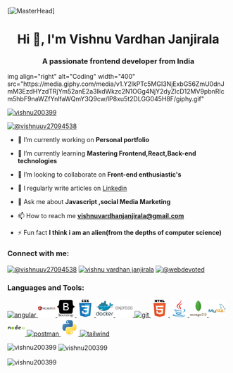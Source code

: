 [![MasterHead](https://so-development.org/wp-content/uploads/2021/11/full-stack-development.gif)]
<h1 align="center">Hi 👋, I'm Vishnu Vardhan Janjirala</h1>
<h3 align="center">A passionate frontend developer from India</h3>
img align="right" alt="Coding" width="400" src="https://media.giphy.com/media/v1.Y2lkPTc5MGI3NjExbG56ZmU0dnJmM3EzdHYzdTRjYm52anE2a3lkdWkzc2N1OGg4NjY2dyZlcD12MV9pbnRlcm5hbF9naWZfYnlfaWQmY3Q9cw/lP8xu5t2DLGG045H8F/giphy.gif"

<p align="left"> <a href="https://github.com/ryo-ma/github-profile-trophy"><img src="https://github-profile-trophy.vercel.app/?username=vishnu200399" alt="vishnu200399" /></a> </p>

<p align="left"> <a href="https://twitter.com/@vishnuuv27094538" target="blank"><img src="https://img.shields.io/twitter/follow/@vishnuuv27094538?logo=twitter&style=for-the-badge" alt="@vishnuuv27094538" /></a> </p>

- 🔭 I’m currently working on **Personal portfolio**

- 🌱 I’m currently learning **Mastering Frontend,React,Back-end technologies**

- 👯 I’m looking to collaborate on **Front-end enthusiastic's**

- 📝 I regularly write articles on [Linkedin](Linkedin)

- 💬 Ask me about **Javascript ,social Media Marketing**

- 📫 How to reach me **vishnuvardhanjanjirala@gmail.com**

- ⚡ Fun fact **I think i am an alien(from the depths of computer science)**

<h3 align="left">Connect with me:</h3>
<p align="left">
<a href="https://twitter.com/@vishnuuv27094538" target="blank"><img align="center" src="https://raw.githubusercontent.com/rahuldkjain/github-profile-readme-generator/master/src/images/icons/Social/twitter.svg" alt="@vishnuuv27094538" height="30" width="40" /></a>
<a href="https://linkedin.com/in/vishnu vardhan janjirala" target="blank"><img align="center" src="https://raw.githubusercontent.com/rahuldkjain/github-profile-readme-generator/master/src/images/icons/Social/linked-in-alt.svg" alt="vishnu vardhan janjirala" height="30" width="40" /></a>
<a href="https://instagram.com/@webdevoted" target="blank"><img align="center" src="https://raw.githubusercontent.com/rahuldkjain/github-profile-readme-generator/master/src/images/icons/Social/instagram.svg" alt="@webdevoted" height="30" width="40" /></a>
</p>

<h3 align="left">Languages and Tools:</h3>
<p align="left"> <a href="https://angular.io" target="_blank" rel="noreferrer"> <img src="https://angular.io/assets/images/logos/angular/angular.svg" alt="angular" width="40" height="40"/> </a> <a href="https://angular.io" target="_blank" rel="noreferrer"> <img src="https://raw.githubusercontent.com/devicons/devicon/master/icons/angularjs/angularjs-original-wordmark.svg" alt="angularjs" width="40" height="40"/> </a> <a href="https://getbootstrap.com" target="_blank" rel="noreferrer"> <img src="https://raw.githubusercontent.com/devicons/devicon/master/icons/bootstrap/bootstrap-plain-wordmark.svg" alt="bootstrap" width="40" height="40"/> </a> <a href="https://www.w3schools.com/css/" target="_blank" rel="noreferrer"> <img src="https://raw.githubusercontent.com/devicons/devicon/master/icons/css3/css3-original-wordmark.svg" alt="css3" width="40" height="40"/> </a> <a href="https://www.docker.com/" target="_blank" rel="noreferrer"> <img src="https://raw.githubusercontent.com/devicons/devicon/master/icons/docker/docker-original-wordmark.svg" alt="docker" width="40" height="40"/> </a> <a href="https://expressjs.com" target="_blank" rel="noreferrer"> <img src="https://raw.githubusercontent.com/devicons/devicon/master/icons/express/express-original-wordmark.svg" alt="express" width="40" height="40"/> </a> <a href="https://git-scm.com/" target="_blank" rel="noreferrer"> <img src="https://www.vectorlogo.zone/logos/git-scm/git-scm-icon.svg" alt="git" width="40" height="40"/> </a> <a href="https://www.w3.org/html/" target="_blank" rel="noreferrer"> <img src="https://raw.githubusercontent.com/devicons/devicon/master/icons/html5/html5-original-wordmark.svg" alt="html5" width="40" height="40"/> </a> <a href="https://www.java.com" target="_blank" rel="noreferrer"> <img src="https://raw.githubusercontent.com/devicons/devicon/master/icons/java/java-original.svg" alt="java" width="40" height="40"/> </a> <a href="https://www.mongodb.com/" target="_blank" rel="noreferrer"> <img src="https://raw.githubusercontent.com/devicons/devicon/master/icons/mongodb/mongodb-original-wordmark.svg" alt="mongodb" width="40" height="40"/> </a> <a href="https://www.mysql.com/" target="_blank" rel="noreferrer"> <img src="https://raw.githubusercontent.com/devicons/devicon/master/icons/mysql/mysql-original-wordmark.svg" alt="mysql" width="40" height="40"/> </a> <a href="https://nodejs.org" target="_blank" rel="noreferrer"> <img src="https://raw.githubusercontent.com/devicons/devicon/master/icons/nodejs/nodejs-original-wordmark.svg" alt="nodejs" width="40" height="40"/> </a> <a href="https://postman.com" target="_blank" rel="noreferrer"> <img src="https://www.vectorlogo.zone/logos/getpostman/getpostman-icon.svg" alt="postman" width="40" height="40"/> </a> <a href="https://www.python.org" target="_blank" rel="noreferrer"> <img src="https://raw.githubusercontent.com/devicons/devicon/master/icons/python/python-original.svg" alt="python" width="40" height="40"/> </a> <a href="https://tailwindcss.com/" target="_blank" rel="noreferrer"> <img src="https://www.vectorlogo.zone/logos/tailwindcss/tailwindcss-icon.svg" alt="tailwind" width="40" height="40"/> </a> </p>

<p><img align="left" src="https://github-readme-stats.vercel.app/api/top-langs?username=vishnu200399&show_icons=true&locale=en&layout=compact" alt="vishnu200399" /></p>

<p>&nbsp;<img align="center" src="https://github-readme-stats.vercel.app/api?username=vishnu200399&show_icons=true&locale=en" alt="vishnu200399" /></p>

<p><img align="center" src="https://github-readme-streak-stats.herokuapp.com/?user=vishnu200399&" alt="vishnu200399" /></p>
